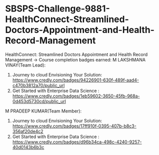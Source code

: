 # SBSPS-Challenge-9881-HealthConnect-Streamlined-Doctors-Appointment-and-Health-Record-Management
HealthConnect: Streamlined Doctors Appointment and Health Record Management
-> Course completion badges earned:
M LAKSHMANA VINAY(Team Lead):
1) Journey to cloud Envisioning Your Solution: https://www.credly.com/badges/94226901-630f-489f-aad4-c470b3812a70/public_url
2) Get Started with Enterprise Data Science  : https://www.credly.com/badges/1eb59602-3650-45fb-968a-0d453d5730cd/public_url

M PRADEEP KUMAR(Team Member):
1) Journey to cloud Envisioning Your Solution: https://www.credly.com/badges/17ff910f-0395-407b-b8c3-356af20de4c2
2) Get Started with Enterprise Data Science  : https://www.credly.com/badges/d96b34ca-498c-4240-9257-40d0143b6b3c

